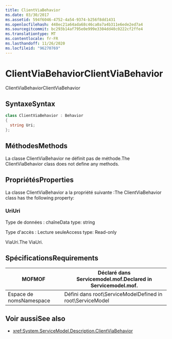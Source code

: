 ```yaml
---
title: ClientViaBehavior
ms.date: 03/30/2017
ms.assetid: 594f6046-4752-4a54-9374-b256f8dd1431
ms.openlocfilehash: 448ec21a64ada68c46ca0a7a4b311e6ede2ed7a4
ms.sourcegitcommit: bc293b14af795e0e999e3304dd40c0222cf2ffe4
ms.translationtype: MT
ms.contentlocale: fr-FR
ms.lasthandoff: 11/26/2020
ms.locfileid: "96270769"
---
```

# <a name="clientviabehavior"></a><span data-ttu-id="0957a-102">ClientViaBehavior</span><span class="sxs-lookup"><span data-stu-id="0957a-102">ClientViaBehavior</span></span>

<span data-ttu-id="0957a-103">ClientViaBehavior</span><span class="sxs-lookup"><span data-stu-id="0957a-103">ClientViaBehavior</span></span>  
  
## <a name="syntax"></a><span data-ttu-id="0957a-104">Syntaxe</span><span class="sxs-lookup"><span data-stu-id="0957a-104">Syntax</span></span>  
  
```csharp
class ClientViaBehavior : Behavior  
{  
  string Uri;  
};  
```  
  
## <a name="methods"></a><span data-ttu-id="0957a-105">Méthodes</span><span class="sxs-lookup"><span data-stu-id="0957a-105">Methods</span></span>  

 <span data-ttu-id="0957a-106">La classe ClientViaBehavior ne définit pas de méthode.</span><span class="sxs-lookup"><span data-stu-id="0957a-106">The ClientViaBehavior class does not define any methods.</span></span>  
  
## <a name="properties"></a><span data-ttu-id="0957a-107">Propriétés</span><span class="sxs-lookup"><span data-stu-id="0957a-107">Properties</span></span>  

 <span data-ttu-id="0957a-108">La classe ClientViaBehavior a la propriété suivante :</span><span class="sxs-lookup"><span data-stu-id="0957a-108">The ClientViaBehavior class has the following property:</span></span>  
  
### <a name="uri"></a><span data-ttu-id="0957a-109">Uri</span><span class="sxs-lookup"><span data-stu-id="0957a-109">Uri</span></span>  

 <span data-ttu-id="0957a-110">Type de données : chaîne</span><span class="sxs-lookup"><span data-stu-id="0957a-110">Data type: string</span></span>  
  
 <span data-ttu-id="0957a-111">Type d'accès : Lecture seule</span><span class="sxs-lookup"><span data-stu-id="0957a-111">Access type: Read-only</span></span>  
  
 <span data-ttu-id="0957a-112">ViaUri.</span><span class="sxs-lookup"><span data-stu-id="0957a-112">The ViaUri.</span></span>  
  
## <a name="requirements"></a><span data-ttu-id="0957a-113">Spécifications</span><span class="sxs-lookup"><span data-stu-id="0957a-113">Requirements</span></span>  
  
|<span data-ttu-id="0957a-114">MOF</span><span class="sxs-lookup"><span data-stu-id="0957a-114">MOF</span></span>|<span data-ttu-id="0957a-115">Déclaré dans Servicemodel.mof.</span><span class="sxs-lookup"><span data-stu-id="0957a-115">Declared in Servicemodel.mof.</span></span>|  
|---------|-----------------------------------|  
|<span data-ttu-id="0957a-116">Espace de noms</span><span class="sxs-lookup"><span data-stu-id="0957a-116">Namespace</span></span>|<span data-ttu-id="0957a-117">Défini dans root\ServiceModel</span><span class="sxs-lookup"><span data-stu-id="0957a-117">Defined in root\ServiceModel</span></span>|  
  
## <a name="see-also"></a><span data-ttu-id="0957a-118">Voir aussi</span><span class="sxs-lookup"><span data-stu-id="0957a-118">See also</span></span>

- <xref:System.ServiceModel.Description.ClientViaBehavior>
